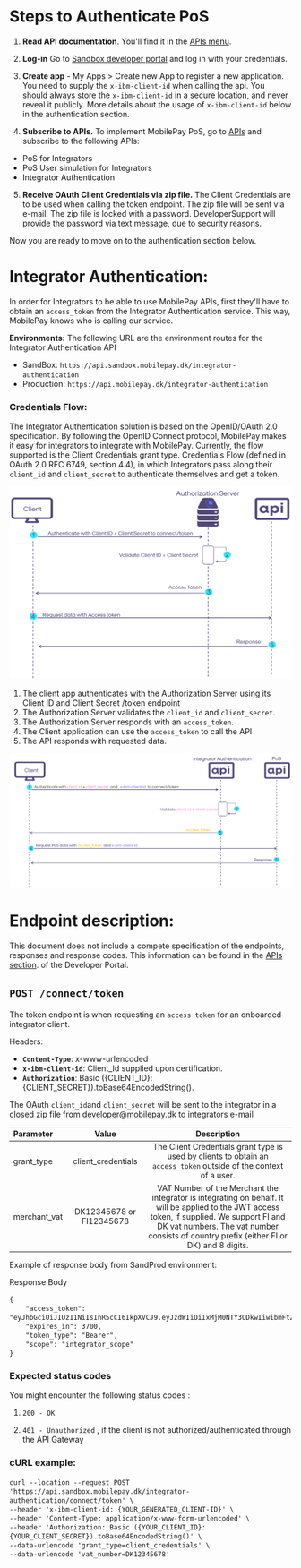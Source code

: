 # **Steps to Authenticate PoS**


1. **Read API documentation**. You'll find it in the  [APIs menu](https://developer.mobilepay.dk/product).  

2.  **Log-in** Go to  [Sandbox developer portal](https://sandbox-developer.mobilepay.dk/ ) and log in with your credentials.

 3.  **Create app** - My Apps > Create new App to register a new application.   You need to supply the `x-ibm-client-id`  when calling the api. You should always store the `x-ibm-client-id` in a secure location, and never reveal it publicly.  More details about the usage of `x-ibm-client-id` below in the authentication section. 

4.  **Subscribe to APIs.**  To implement MobilePay PoS, go to  [APIs](https://sandbox-developer.mobilepay.dk/product)  and subscribe to the following APIs:
-  PoS for Integrators  
-  PoS User simulation for Integrators
-  Integrator Authentication 
 
 5.  **Receive OAuth Client Credentials via zip file.** The Client Credentials are to be used when calling the token endpoint. The zip file will be sent via e-mail. The zip file is locked with a password. DeveloperSupport will provide the password via text message, due to security reasons.
 
Now you are ready to move on to the authentication section below.  

# **Integrator Authentication:**

In order for Integrators to be able to use MobilePay APIs, first they'll have to obtain an `access_token` from the Integrator Authentication service. This way, MobilePay knows who is calling our service. 

  **Environments:**
The following URL are the environment routes for the Integrator Authentication API

 - SandBox: `https://api.sandbox.mobilepay.dk/integrator-authentication`
 - Production: `https://api.mobilepay.dk/integrator-authentication`

### **Credentials Flow:**


The Integrator Authentication solution is based on the OpenID/OAuth 2.0 specification. By following the OpenID Connect protocol, MobilePay makes it easy for integrators to integrate with MobilePay. Currently, the  flow supported is the Client Credentials grant type. Credentials Flow (defined in OAuth 2.0 RFC 6749, section 4.4), in which Integrators pass along their `client_id` and `client_secret` to authenticate themselves and get a token.

[![](assets/images/clientcredentialsdiagram.png)](assets/images/possekvensdiagram.png)


 1. The client app authenticates with the Authorization Server using its Client ID and Client Secret /token endpoint
 2. The Authorization Server validates the `client_id` and `client_secret`.
 3. The Authorization Server responds with an `access_token`.
 4. The Client application can use the `access_token` to call the API
 5. The API responds with requested data.

[![](assets/images/possekvensdiagram.png)](assets/images/possekvensdiagram.png)

# **Endpoint description:**

This document does not include a compete specification of the endpoints, responses and response codes. This information can be found in the [APIs section](https://developer.mobilepay.dk/product). of the Developer Portal.

 

## `POST /connect/token`

The token endpoint is when requesting an `access token` for an onboarded integrator client.

Headers:

 - **``Content-Type``**: x-www-urlencoded
 - **``x-ibm-client-id``**: Client_Id supplied upon certification.
 - **``Authorization``**: Basic ({CLIENT_ID}:{CLIENT_SECRET}).toBase64EncodedString().

The OAuth `client_id`and `client_secret` will be sent to the integrator in a closed zip file from developer@mobilepay.dk to integrators e-mail 

 
| Parameter | Value  | Description  |
| :---         |     :---:      |          :---:  |
| grant_type    | client_credentials     | The Client Credentials grant type is used by clients to obtain an `access_token` outside of the context of a user.     |
| merchant_vat     | DK12345678 or FI12345678       | VAT Number of the Merchant the integrator is integrating on behalf. It will be applied to the JWT access token, if supplied. We support FI and DK vat numbers. The vat number consists of country prefix (either FI or DK) and 8 digits.      |

Example of response body from SandProd environment:

Response Body

```
{
    "access_token": "eyJhbGciOiJIUzI1NiIsInR5cCI6IkpXVCJ9.eyJzdWIiOiIxMjM0NTY3ODkwIiwibmFtZSI6IkpvaG4gRG9lIiwiaWF0IjoxNTE2MjM5MDIyfQ.SflKxwRJSMeKKF2QT4fwpMeJf36POk6yJV_adQssw5c",
    "expires_in": 3700,
    "token_type": "Bearer",
    "scope": "integrator_scope"
}
```

### Expected status codes

You might encounter the following status codes :

1. `200 - OK`  
 

2. `401 - Unauthorized` , if the client is not authorized/authenticated through the API Gateway


### cURL example:

```
curl --location --request POST 'https://api.sandbox.mobilepay.dk/integrator-authentication/connect/token' \
--header 'x-ibm-client-id: {YOUR_GENERATED_CLIENT-ID}' \
--header 'Content-Type: application/x-www-form-urlencoded' \
--header 'Authorization: Basic ({YOUR_CLIENT_ID}:{YOUR_CLIENT_SECRET}).toBase64EncodedString()' \
--data-urlencode 'grant_type=client_credentials' \
--data-urlencode 'vat_number=DK12345678'
```
